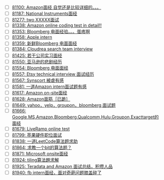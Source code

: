 - [ ] [81100: Amazon面经 自觉还是比较详细的。。。](http://instant.1point3acres.com/thread/81100)
- [ ] [81187: National Instruments面经](http://instant.1point3acres.com/thread/81187)
- [ ] [81277: two XXXXX面试](http://instant.1point3acres.com/thread/81277)
- [ ] [81338: Amazon online coding test in detail!!](http://instant.1point3acres.com/thread/81338)
- [ ] [81353: Bloomberg 电面经验。。。蛋疼啊](http://instant.1point3acres.com/thread/81353)
- [ ] [81358: Apple intern](http://instant.1point3acres.com/thread/81358)
- [ ] [81359: 新鲜Bloomberg 电面面经](http://instant.1point3acres.com/thread/81359)
- [ ] [81384: Cloudrea search team interview](http://instant.1point3acres.com/thread/81384)
- [ ] [81425: 若干公司实习面经](http://instant.1point3acres.com/thread/81425)
- [ ] [81550: 亚马逊的悲剧经历](http://instant.1point3acres.com/thread/81550)
- [ ] [81554: Bloomberg 电面面经](http://instant.1point3acres.com/thread/81554)
- [ ] [81557: Etsy technical interview 面试经历](http://instant.1point3acres.com/thread/81557)
- [ ] [81567: Synscort 被虐有感](http://instant.1point3acres.com/thread/81567)
- [ ] [81581: 一道Amazon intern面试题有感](http://instant.1point3acres.com/thread/81581)
- [ ] [81617: Amazon on-site面经](http://instant.1point3acres.com/thread/81617)
- [ ] [81628: Amazon面筋［已跪］](http://instant.1point3acres.com/thread/81628)
- [ ] [81649: yahoo，yelp，groupon，bloomberg 面试题](http://instant.1point3acres.com/thread/81649)
- [ ] [81666: Google,MS,Amazon,Bloomberg,Qualcomm,Hulu,Groupon,Exacttarget的面经](http://instant.1point3acres.com/thread/81666)
- [ ] [81679: LiveRamp online test](http://instant.1point3acres.com/thread/81679)
- [ ] [81799: 苹果硬件职位面试](http://instant.1point3acres.com/thread/81799)
- [ ] [81838: 一道LeetCode算法题求助](http://instant.1point3acres.com/thread/81838)
- [ ] [81864: 求教一个bit的算法题？](http://instant.1point3acres.com/thread/81864)
- [ ] [81871: Microsoft onsite面经](http://instant.1point3acres.com/thread/81871)
- [ ] [81924: tiling算法題求解](http://instant.1point3acres.com/thread/81924)
- [ ] [81925: Teradata and Amazon 面试总结，积攒人品](http://instant.1point3acres.com/thread/81925)
- [ ] [81940: fb intern面经，面对奇葩问题膝盖碎了](http://instant.1point3acres.com/thread/81940)
